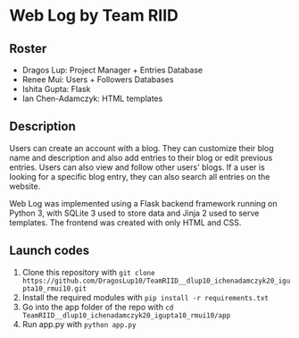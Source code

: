 # Web Log by Team RIID
## Roster
* Dragos Lup: Project Manager + Entries Database
* Renee Mui: Users + Followers Databases
* Ishita Gupta: Flask
* Ian Chen-Adamczyk: HTML templates
## Description
Users can create an account with a blog. They can customize their blog name and description and also add entries to their blog or edit previous entries. Users can also view and follow other users' blogs. If a user is looking for a specific blog entry, they can also search all entries on the website.

Web Log was implemented using a Flask backend framework running on Python 3, with SQLite 3 used to store data and Jinja 2 used to serve templates. The frontend was created with only HTML and CSS.
## Launch codes
1. Clone this repository with `git clone https://github.com/DragosLup10/TeamRIID__dlup10_ichenadamczyk20_igupta10_rmui10.git`
2. Install the required modules with `pip install -r requirements.txt`
3. Go into the app folder of the repo with `cd TeamRIID__dlup10_ichenadamczyk20_igupta10_rmui10/app`
4. Run app.py with `python app.py`
